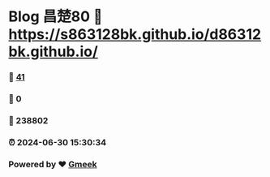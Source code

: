 # Blog 昌楚80 :link: https://s863128bk.github.io/d86312bk.github.io/ 
### :page_facing_up: [41](https://s863128bk.github.io/d86312bk.github.io//tag.html) 
### :speech_balloon: 0 
### :hibiscus: 238802 
### :alarm_clock: 2024-06-30 15:30:34 
### Powered by :heart: [Gmeek](https://github.com/Meekdai/Gmeek)
